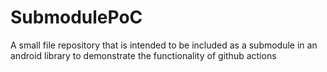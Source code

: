 # SubmodulePoC
A small file repository that is intended to be included as a submodule in an android library to demonstrate the functionality of github actions
